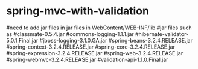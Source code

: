 # spring-mvc-with-validation
#need to add jar files in jar files in WebContent/WEB-INF/lib
#jar files such as
#classmate-0.5.4.jar
#commons-logging-1.1.1.jar
#hibernate-validator-5.0.1.Final.jar
#jboss-logging-3.1.0.GA.jar
#spring-beans-3.2.4.RELEASE.jar
#spring-context-3.2.4.RELEASE.jar
#spring-core-3.2.4.RELEASE.jar
#spring-expression-3.2.4.RELEASE.jar
#spring-web-3.2.4.RELEASE.jar
#spring-webmvc-3.2.4.RELEASE.jar
#validation-api-1.1.0.Final.jar






































































